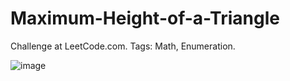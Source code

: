 # Maximum-Height-of-a-Triangle
Challenge at LeetCode.com. Tags: Math, Enumeration.

![image](https://github.com/user-attachments/assets/aff4e3a9-3052-4488-8a54-a0cbd5b2d217)
